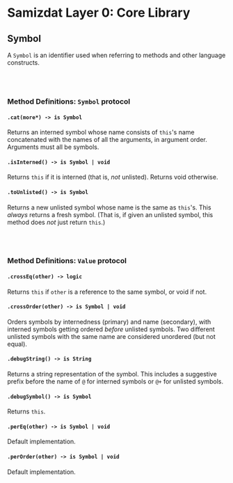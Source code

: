 Samizdat Layer 0: Core Library
==============================

Symbol
------

A `Symbol` is an identifier used when referring to methods and other
language constructs.


<br><br>
### Method Definitions: `Symbol` protocol

#### `.cat(more*) -> is Symbol`

Returns an interned symbol whose name consists of `this`'s name
concatenated with the names of all the arguments, in argument order.
Arguments must all be symbols.

#### `.isInterned() -> is Symbol | void`

Returns `this` if it is interned (that is, *not* unlisted). Returns void
otherwise.

#### `.toUnlisted() -> is Symbol`

Returns a new unlisted symbol whose name is the same as `this`'s. This
*always* returns a fresh symbol. (That is, if given an unlisted symbol,
this method does *not* just return `this`.)


<br><br>
### Method Definitions: `Value` protocol

#### `.crossEq(other) -> logic`

Returns `this` if `other` is a reference to the same symbol, or void if
not.

#### `.crossOrder(other) -> is Symbol | void`

Orders symbols by internedness (primary) and name (secondary), with
interned symbols getting ordered *before* unlisted symbols. Two
different unlisted symbols with the same name are considered unordered
(but not equal).

#### `.debugString() -> is String`

Returns a string representation of the symbol. This includes a suggestive
prefix before the name of `@` for interned symbols or `@+` for unlisted
symbols.

#### `.debugSymbol() -> is Symbol`

Returns `this`.

#### `.perEq(other) -> is Symbol | void`

Default implementation.

#### `.perOrder(other) -> is Symbol | void`

Default implementation.
